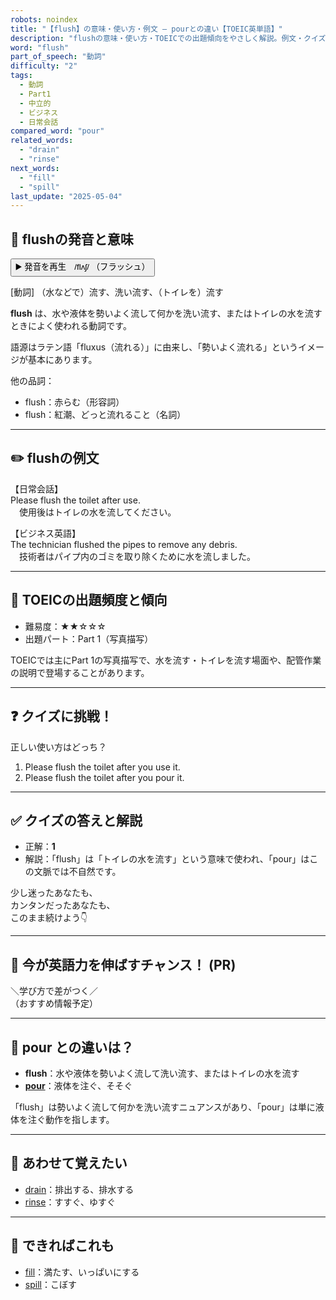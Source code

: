 ```yaml
---
robots: noindex
title: "【flush】の意味・使い方・例文 ― pourとの違い【TOEIC英単語】"
description: "flushの意味・使い方・TOEICでの出題傾向をやさしく解説。例文・クイズ付きでpourとの違いもわかりやすく学べます。"
word: "flush"
part_of_speech: "動詞"
difficulty: "2"
tags:
  - 動詞
  - Part1
  - 中立的
  - ビジネス
  - 日常会話
compared_word: "pour"
related_words:
  - "drain"
  - "rinse"
next_words:
  - "fill"
  - "spill"
last_update: "2025-05-04"
---
```


## 🔰 flushの発音と意味

<button class="play-audio" onclick="playTTS('flush')">
  <span class="play-audio-main">
    ▶️ 発音を再生　/flʌʃ/
  </span>
  <span class="play-audio-sub">
    （フラッシュ）
  </span>
</button>

[動詞] （水などで）流す、洗い流す、（トイレを）流す

**flush** は、水や液体を勢いよく流して何かを洗い流す、またはトイレの水を流すときによく使われる動詞です。

語源はラテン語「fluxus（流れる）」に由来し、「勢いよく流れる」というイメージが基本にあります。

他の品詞：  
- flush：赤らむ（形容詞）
- flush：紅潮、どっと流れること（名詞）

---

## ✏️ flushの例文

【日常会話】  
Please flush the toilet after use.  
　使用後はトイレの水を流してください。

【ビジネス英語】  
The technician flushed the pipes to remove any debris.  
　技術者はパイプ内のゴミを取り除くために水を流しました。

---

## 🎯 TOEICの出題頻度と傾向

- 難易度：★★☆☆☆
- 出題パート：Part 1（写真描写）

TOEICでは主にPart 1の写真描写で、水を流す・トイレを流す場面や、配管作業の説明で登場することがあります。

---

## ❓ クイズに挑戦！

正しい使い方はどっち？

1. Please flush the toilet after you use it.  
2. Please flush the toilet after you pour it.

---

## ✅ クイズの答えと解説

- 正解：**1**
- 解説：「flush」は「トイレの水を流す」という意味で使われ、「pour」はこの文脈では不自然です。

少し迷ったあなたも、  
カンタンだったあなたも、  
このまま続けよう👇️

---

## 🚀 今が英語力を伸ばすチャンス！ (PR)

<div class="info-center">
＼学び方で差がつく／<br>  
（おすすめ情報予定）
</div>

---

## 🤔  pour との違いは？

- **flush**：水や液体を勢いよく流して洗い流す、またはトイレの水を流す
- **[pour](/word/pour/)**：液体を注ぐ、そそぐ

「flush」は勢いよく流して何かを洗い流すニュアンスがあり、「pour」は単に液体を注ぐ動作を指します。

---

## 🧩 あわせて覚えたい

- [drain](/word/drain/)：排出する、排水する
- [rinse](/word/rinse/)：すすぐ、ゆすぐ

---

## 📖 できればこれも

- [fill](/word/fill/)：満たす、いっぱいにする
- [spill](/word/spill/)：こぼす

<!-- cvid: aid00_bid15 -->
